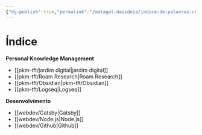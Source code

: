 ```yaml
---
{"dg-publish":true,"permalink":"/matagal-dazideia/indice-de-palavras-chave/"}
---
```



# Índice
**Personal Knowledge Management**
- [[pkm-tft/jardim digital\|jardim digital]]
- [[pkm-tft/Roam Research\|Roam Research]]
- [[pkm-tft/Obsidian\|pkm-tft/Obsidian]]
- [[pkm-tft/Logseq\|Logseq]]
	
**Desenvolvimento**
- [[webdev/Gatsby\|Gatsby]]
- [[webdev/Node.js\|Node.js]]
- [[webdev/Github\|Github]]


